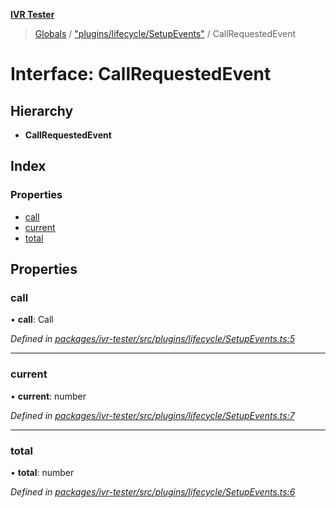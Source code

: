 **[IVR Tester](../README.md)**

> [Globals](../README.md) / ["plugins/lifecycle/SetupEvents"](../modules/_plugins_lifecycle_setupevents_.md) / CallRequestedEvent

# Interface: CallRequestedEvent

## Hierarchy

* **CallRequestedEvent**

## Index

### Properties

* [call](_plugins_lifecycle_setupevents_.callrequestedevent.md#call)
* [current](_plugins_lifecycle_setupevents_.callrequestedevent.md#current)
* [total](_plugins_lifecycle_setupevents_.callrequestedevent.md#total)

## Properties

### call

•  **call**: Call

*Defined in [packages/ivr-tester/src/plugins/lifecycle/SetupEvents.ts:5](https://github.com/SketchingDev/ivr-tester/blob/19f91d1/packages/ivr-tester/src/plugins/lifecycle/SetupEvents.ts#L5)*

___

### current

•  **current**: number

*Defined in [packages/ivr-tester/src/plugins/lifecycle/SetupEvents.ts:7](https://github.com/SketchingDev/ivr-tester/blob/19f91d1/packages/ivr-tester/src/plugins/lifecycle/SetupEvents.ts#L7)*

___

### total

•  **total**: number

*Defined in [packages/ivr-tester/src/plugins/lifecycle/SetupEvents.ts:6](https://github.com/SketchingDev/ivr-tester/blob/19f91d1/packages/ivr-tester/src/plugins/lifecycle/SetupEvents.ts#L6)*
